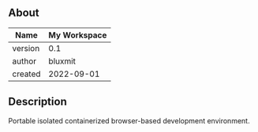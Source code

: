 ## About

| Name      | My Workspace                         |
| ----------- | ------------------------------------ |
| version       | 0.1 |
| author       | bluxmit |
| created    | 2022-09-01 |

## Description  

Portable isolated containerized browser-based development environment.
